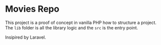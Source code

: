 #  Movies Repo

This project is a proof of concept in vanilla PHP how to structure a project.
The `lib` folder is all the library logic and the `src` is the entry point.

Insipired by Laravel.
